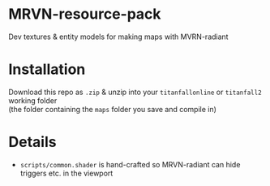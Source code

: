# MRVN-resource-pack
Dev textures &amp; entity models for making maps with MVRN-radiant

# Installation
Download this repo as `.zip` & unzip into your `titanfallonline` or `titanfall2` working folder  
(the folder containing the `maps` folder you save and compile in)

# Details
 * `scripts/common.shader` is hand-crafted so MRVN-radiant can hide triggers etc. in the viewport